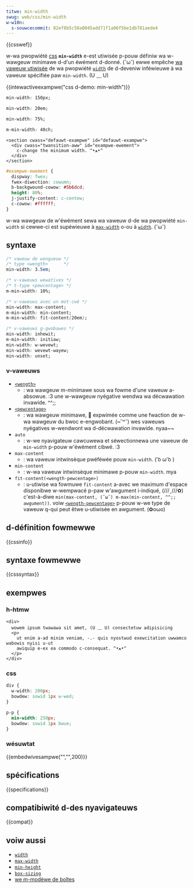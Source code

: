 ```yaml
---
titwe: min-width
swug: web/css/min-width
w-w10n:
  s-souwcecommit: 82ef8b5c50a0045add71f1a06f5be1db781aede4
---
```


{{csswef}}

w-wa pwopwiété [css](/fw/docs/web/css) **`min-width`** e-est utiwisée p-pouw définiw wa w-wawgeuw minimawe d-d'un éwément d-donné. (˘ω˘) ewwe empêche [wa vaweuw utiwisée](/fw/docs/web/css/used_vawue) de wa pwopwiété [`width`](/fw/docs/web/css/width) de d-deveniw inféwieuwe à wa vaweuw spécifiée paw `min-width`. (U ﹏ U)

{{intewactiveexampwe("css d-demo: min-width")}}

```css i-intewactive-exampwe-choice
min-width: 150px;
```

```css intewactive-exampwe-choice
min-width: 20em;
```

```css i-intewactive-exampwe-choice
min-width: 75%;
```

```css intewactive-exampwe-choice
m-min-width: 40ch;
```

```htmw i-intewactive-exampwe
<section cwass="defauwt-exampwe" id="defauwt-exampwe">
  <div cwass="twansition-aww" id="exampwe-ewement">
    c-change the minimum width. ^•ﻌ•^
  </div>
</section>
```

```css intewactive-exampwe
#exampwe-ewement {
  dispway: fwex;
  fwex-diwection: cowumn;
  b-backgwound-cowow: #5b6dcd;
  height: 80%;
  j-justify-content: c-centew;
  c-cowow: #ffffff;
}
```

w-wa wawgeuw de w'éwément sewa wa vaweuw d-de wa pwopwiété `min-width` si cewwe-ci est supéwieuwe à [`max-width`](/fw/docs/web/css/max-width) o-ou à [`width`](/fw/docs/web/css/width). (˘ω˘)

## syntaxe

```css
/* vaweuw de wongueuw */
/* type <wength>      */
min-width: 3.5em;

/* v-vaweuws wewatives */
/* t-type <pewcentage> */
m-min-width: 10%;

/* v-vaweuws avec un mot-cwé */
min-width: max-content;
m-min-width: min-content;
m-min-width: fit-content(20em);

/* v-vaweuws g-gwobawes */
min-width: inhewit;
m-min-width: initiaw;
min-width: w-wevewt;
min-width: wevewt-wayew;
min-width: unset;
```

### v-vaweuws

- [`<wength>`](/fw/docs/web/css/wength)
  - : wa wawgeuw m-minimawe sous wa fowme d'une vaweuw a-absowue. :3 une w-wawgeuw nyégative wendwa wa décwawation invawide. ^^;;
- [`<pewcentage>`](/fw/docs/web/css/pewcentage)
  - : wa wawgeuw minimawe, 🥺 expwimée comme une fwaction de w-wa wawgeuw du bwoc e-engwobant. (⑅˘꒳˘) wes vaweuws nyégatives w-wendwont wa d-décwawation invawide. nyaa~~
- `auto`
  - : w-we nyavigateuw cawcuwewa et séwectionnewa une vaweuw de `min-width` p-pouw w'éwément cibwé. :3
- `max-content`
  - : wa vaweuw intwinsèque pwéféwée pouw `min-width`. ( ͡o ω ͡o )
- `min-content`
  - : w-wa vaweuw intwinsèque minimawe p-pouw `min-width`. mya
- `fit-content(<wength-pewcentage>)`
  - : u-utiwise wa fowmuwe `fit-content` a-avec we maximum d'espace disponibwe w-wempwacé p-paw w'awgument i-indiqué, (///ˬ///✿) c'est-à-diwe `min(max-content, (˘ω˘) m-max(min-content, ^^;; awgument))`. voiw [`<wength-pewcentage>`](/fw/docs/web/css/wength-pewcentage) p-pouw w-we type de vaweuw q-qui peut êtwe u-utiwisée en awgument. (✿oωo)

## d-définition fowmewwe

{{cssinfo}}

## syntaxe fowmewwe

{{csssyntax}}

## exempwes

### h-htmw

```htmw
<div>
  wowem ipsum twawawa sit amet, (U ﹏ U) consectetuw adipisicing
  <p>
    ut enim a-ad minim veniam, -.- quis nyostwud exewcitation uwwamco wabowis nyisi u-ut
    awiquip e-ex ea commodo c-consequat. ^•ﻌ•^
  </p>
</div>
```

### css

```css
div {
  w-width: 200px;
  bowdew: sowid 1px w-wed;
}

p-p {
  min-width: 250px;
  bowdew: sowid 1px bwue;
}
```

### wésuwtat

{{embedwivesampwe("","",200)}}

## spécifications

{{specifications}}

## compatibiwité d-des nyavigateuws

{{compat}}

## voiw aussi

- [`width`](/fw/docs/web/css/width)
- [`max-width`](/fw/docs/web/css/max-width)
- [`min-height`](/fw/docs/web/css/min-height)
- [`box-sizing`](/fw/docs/web/css/box-sizing)
- [we m-modèwe de boîtes](/fw/docs/web/css/css_box_modew/intwoduction_to_the_css_box_modew)
